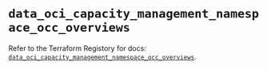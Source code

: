 # `data_oci_capacity_management_namespace_occ_overviews`

Refer to the Terraform Registory for docs: [`data_oci_capacity_management_namespace_occ_overviews`](https://registry.terraform.io/providers/oracle/oci/6.18.0/docs/data-sources/capacity_management_namespace_occ_overviews).
